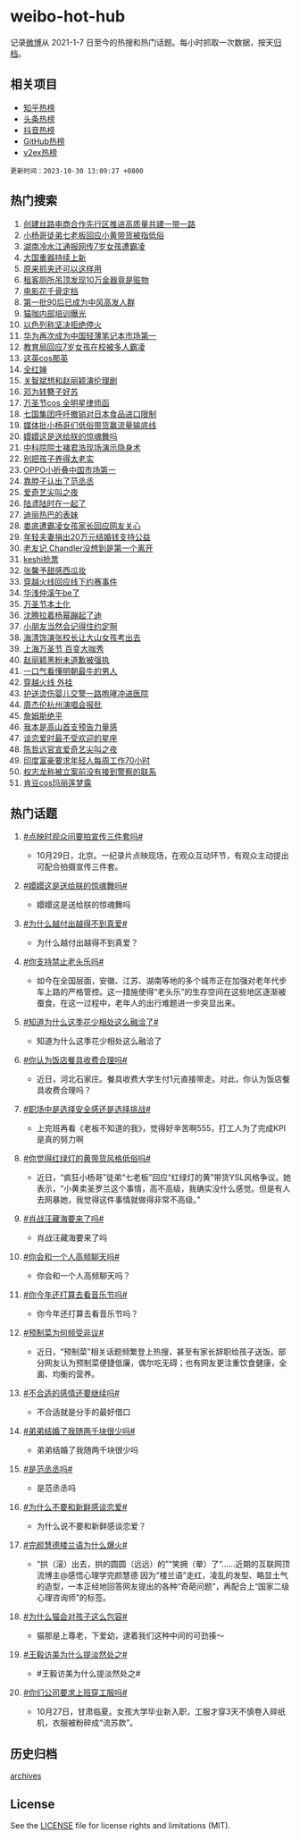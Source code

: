 # weibo-hot-hub

记录[微博](https://www.weibo.com)从 2021-1-7 日至今的热搜和热门话题。每小时抓取一次数据，按天[归档](archives)。

## 相关项目

- [知乎热榜](https://github.com/lonnyzhang423/zhihu-hot-hub)
- [头条热榜](https://github.com/lonnyzhang423/toutiao-hot-hub)
- [抖音热榜](https://github.com/lonnyzhang423/douyin-hot-hub)
- [GitHub热榜](https://github.com/lonnyzhang423/github-hot-hub)
- [v2ex热榜](https://github.com/lonnyzhang423/v2ex-hot-hub)


`更新时间：2023-10-30 13:09:27 +0800`

## 热门搜索

1. [创建丝路电商合作先行区推进高质量共建一带一路](https://m.weibo.cn/search?containerid=100103type%3D1%26t%3D10%26q%3D%23%E5%88%9B%E5%BB%BA%E4%B8%9D%E8%B7%AF%E7%94%B5%E5%95%86%E5%90%88%E4%BD%9C%E5%85%88%E8%A1%8C%E5%8C%BA%E6%8E%A8%E8%BF%9B%E9%AB%98%E8%B4%A8%E9%87%8F%E5%85%B1%E5%BB%BA%E4%B8%80%E5%B8%A6%E4%B8%80%E8%B7%AF%23&stream_entry_id=51&isnewpage=1&extparam=seat%3D1%26q%3D%2523%25E5%2588%259B%25E5%25BB%25BA%25E4%25B8%259D%25E8%25B7%25AF%25E7%2594%25B5%25E5%2595%2586%25E5%2590%2588%25E4%25BD%259C%25E5%2585%2588%25E8%25A1%258C%25E5%258C%25BA%25E6%258E%25A8%25E8%25BF%259B%25E9%25AB%2598%25E8%25B4%25A8%25E9%2587%258F%25E5%2585%25B1%25E5%25BB%25BA%25E4%25B8%2580%25E5%25B8%25A6%25E4%25B8%2580%25E8%25B7%25AF%2523%26filter_type%3Drealtimehot%26dgr%3D0%26stream_entry_id%3D51%26pos%3D0%26c_type%3D51%26cate%3D10103%26display_time%3D1698642566%26pre_seqid%3D1698642566033016256114)
1. [小杨哥徒弟七老板回应小黄带货被指低俗](https://m.weibo.cn/search?containerid=100103type%3D1%26t%3D10%26q%3D%23%E5%B0%8F%E6%9D%A8%E5%93%A5%E5%BE%92%E5%BC%9F%E4%B8%83%E8%80%81%E6%9D%BF%E5%9B%9E%E5%BA%94%E5%B0%8F%E9%BB%84%E5%B8%A6%E8%B4%A7%E8%A2%AB%E6%8C%87%E4%BD%8E%E4%BF%97%23&stream_entry_id=31&isnewpage=1&extparam=seat%3D1%26cate%3D5001%26lcate%3D5001%26stream_entry_id%3D31%26realpos%3D1%26flag%3D1%26dgr%3D0%26q%3D%2523%25E5%25B0%258F%25E6%259D%25A8%25E5%2593%25A5%25E5%25BE%2592%25E5%25BC%259F%25E4%25B8%2583%25E8%2580%2581%25E6%259D%25BF%25E5%259B%259E%25E5%25BA%2594%25E5%25B0%258F%25E9%25BB%2584%25E5%25B8%25A6%25E8%25B4%25A7%25E8%25A2%25AB%25E6%258C%2587%25E4%25BD%258E%25E4%25BF%2597%2523%26pos%3D0%26band_rank%3D1%26c_type%3D31%26filter_type%3Drealtimehot%26display_time%3D1698642566%26pre_seqid%3D1698642566033016256114)
1. [湖南冷水江通报网传7岁女孩遭霸凌](https://m.weibo.cn/search?containerid=100103type%3D1%26t%3D10%26q%3D%23%E6%B9%96%E5%8D%97%E5%86%B7%E6%B0%B4%E6%B1%9F%E9%80%9A%E6%8A%A5%E7%BD%91%E4%BC%A07%E5%B2%81%E5%A5%B3%E5%AD%A9%E9%81%AD%E9%9C%B8%E5%87%8C%23&stream_entry_id=31&isnewpage=1&extparam=seat%3D1%26cate%3D5001%26lcate%3D5001%26stream_entry_id%3D31%26realpos%3D2%26flag%3D1%26dgr%3D0%26q%3D%2523%25E6%25B9%2596%25E5%258D%2597%25E5%2586%25B7%25E6%25B0%25B4%25E6%25B1%259F%25E9%2580%259A%25E6%258A%25A5%25E7%25BD%2591%25E4%25BC%25A07%25E5%25B2%2581%25E5%25A5%25B3%25E5%25AD%25A9%25E9%2581%25AD%25E9%259C%25B8%25E5%2587%258C%2523%26pos%3D1%26band_rank%3D2%26c_type%3D31%26filter_type%3Drealtimehot%26display_time%3D1698642566%26pre_seqid%3D1698642566033016256114)
1. [大国重器持续上新](https://m.weibo.cn/search?containerid=100103type%3D1%26t%3D10%26q%3D%23%E5%A4%A7%E5%9B%BD%E9%87%8D%E5%99%A8%E6%8C%81%E7%BB%AD%E4%B8%8A%E6%96%B0%23&stream_entry_id=31&isnewpage=1&extparam=seat%3D1%26cate%3D5001%26lcate%3D5001%26stream_entry_id%3D31%26realpos%3D3%26flag%3D1%26dgr%3D0%26q%3D%2523%25E5%25A4%25A7%25E5%259B%25BD%25E9%2587%258D%25E5%2599%25A8%25E6%258C%2581%25E7%25BB%25AD%25E4%25B8%258A%25E6%2596%25B0%2523%26pos%3D2%26band_rank%3D3%26c_type%3D31%26filter_type%3Drealtimehot%26display_time%3D1698642566%26pre_seqid%3D1698642566033016256114)
1. [原来抓夹还可以这样用](https://m.weibo.cn/search?containerid=100103type%3D1%26t%3D10%26q%3D%E5%8E%9F%E6%9D%A5%E6%8A%93%E5%A4%B9%E8%BF%98%E5%8F%AF%E4%BB%A5%E8%BF%99%E6%A0%B7%E7%94%A8&stream_entry_id=31&isnewpage=1&extparam=seat%3D1%26cate%3D5001%26lcate%3D5001%26stream_entry_id%3D31%26realpos%3D4%26flag%3D1%26dgr%3D0%26q%3D%25E5%258E%259F%25E6%259D%25A5%25E6%258A%2593%25E5%25A4%25B9%25E8%25BF%2598%25E5%258F%25AF%25E4%25BB%25A5%25E8%25BF%2599%25E6%25A0%25B7%25E7%2594%25A8%26pos%3D3%26band_rank%3D4%26c_type%3D31%26filter_type%3Drealtimehot%26display_time%3D1698642566%26pre_seqid%3D1698642566033016256114)
1. [租客厕所吊顶发现10万金器竟是赃物](https://m.weibo.cn/search?containerid=100103type%3D1%26t%3D10%26q%3D%23%E7%A7%9F%E5%AE%A2%E5%8E%95%E6%89%80%E5%90%8A%E9%A1%B6%E5%8F%91%E7%8E%B010%E4%B8%87%E9%87%91%E5%99%A8%E7%AB%9F%E6%98%AF%E8%B5%83%E7%89%A9%23&stream_entry_id=31&isnewpage=1&extparam=seat%3D1%26cate%3D5001%26lcate%3D5001%26stream_entry_id%3D31%26realpos%3D5%26flag%3D1%26dgr%3D0%26q%3D%2523%25E7%25A7%259F%25E5%25AE%25A2%25E5%258E%2595%25E6%2589%2580%25E5%2590%258A%25E9%25A1%25B6%25E5%258F%2591%25E7%258E%25B010%25E4%25B8%2587%25E9%2587%2591%25E5%2599%25A8%25E7%25AB%259F%25E6%2598%25AF%25E8%25B5%2583%25E7%2589%25A9%2523%26pos%3D4%26band_rank%3D5%26c_type%3D31%26filter_type%3Drealtimehot%26display_time%3D1698642566%26pre_seqid%3D1698642566033016256114)
1. [电影花千骨定档](https://m.weibo.cn/search?containerid=100103type%3D1%26t%3D10%26q%3D%23%E7%94%B5%E5%BD%B1%E8%8A%B1%E5%8D%83%E9%AA%A8%E5%AE%9A%E6%A1%A3%23&stream_entry_id=31&isnewpage=1&extparam=seat%3D1%26cate%3D5001%26lcate%3D5001%26stream_entry_id%3D31%26realpos%3D6%26flag%3D2%26dgr%3D0%26q%3D%2523%25E7%2594%25B5%25E5%25BD%25B1%25E8%258A%25B1%25E5%258D%2583%25E9%25AA%25A8%25E5%25AE%259A%25E6%25A1%25A3%2523%26pos%3D5%26band_rank%3D6%26c_type%3D31%26filter_type%3Drealtimehot%26display_time%3D1698642566%26pre_seqid%3D1698642566033016256114)
1. [第一批90后已成为中风高发人群](https://m.weibo.cn/search?containerid=100103type%3D1%26t%3D10%26q%3D%23%E7%AC%AC%E4%B8%80%E6%89%B990%E5%90%8E%E5%B7%B2%E6%88%90%E4%B8%BA%E4%B8%AD%E9%A3%8E%E9%AB%98%E5%8F%91%E4%BA%BA%E7%BE%A4%23&stream_entry_id=31&isnewpage=1&extparam=seat%3D1%26cate%3D5001%26lcate%3D5001%26stream_entry_id%3D31%26realpos%3D7%26flag%3D0%26dgr%3D0%26q%3D%2523%25E7%25AC%25AC%25E4%25B8%2580%25E6%2589%25B990%25E5%2590%258E%25E5%25B7%25B2%25E6%2588%2590%25E4%25B8%25BA%25E4%25B8%25AD%25E9%25A3%258E%25E9%25AB%2598%25E5%258F%2591%25E4%25BA%25BA%25E7%25BE%25A4%2523%26pos%3D6%26band_rank%3D7%26c_type%3D31%26filter_type%3Drealtimehot%26display_time%3D1698642566%26pre_seqid%3D1698642566033016256114)
1. [猫咖内部培训曝光](https://m.weibo.cn/search?containerid=100103type%3D1%26t%3D10%26q%3D%E7%8C%AB%E5%92%96%E5%86%85%E9%83%A8%E5%9F%B9%E8%AE%AD%E6%9B%9D%E5%85%89&stream_entry_id=31&isnewpage=1&extparam=seat%3D1%26cate%3D5001%26lcate%3D5001%26stream_entry_id%3D31%26realpos%3D8%26flag%3D0%26dgr%3D0%26q%3D%25E7%258C%25AB%25E5%2592%2596%25E5%2586%2585%25E9%2583%25A8%25E5%259F%25B9%25E8%25AE%25AD%25E6%259B%259D%25E5%2585%2589%26pos%3D7%26band_rank%3D8%26c_type%3D31%26filter_type%3Drealtimehot%26display_time%3D1698642566%26pre_seqid%3D1698642566033016256114)
1. [以色列称坚决拒绝停火](https://m.weibo.cn/search?containerid=100103type%3D1%26t%3D10%26q%3D%23%E4%BB%A5%E8%89%B2%E5%88%97%E7%A7%B0%E5%9D%9A%E5%86%B3%E6%8B%92%E7%BB%9D%E5%81%9C%E7%81%AB%23&stream_entry_id=31&isnewpage=1&extparam=seat%3D1%26cate%3D5001%26lcate%3D5001%26stream_entry_id%3D31%26realpos%3D9%26flag%3D0%26dgr%3D0%26q%3D%2523%25E4%25BB%25A5%25E8%2589%25B2%25E5%2588%2597%25E7%25A7%25B0%25E5%259D%259A%25E5%2586%25B3%25E6%258B%2592%25E7%25BB%259D%25E5%2581%259C%25E7%2581%25AB%2523%26pos%3D8%26band_rank%3D9%26c_type%3D31%26filter_type%3Drealtimehot%26display_time%3D1698642566%26pre_seqid%3D1698642566033016256114)
1. [华为再次成为中国轻薄笔记本市场第一](https://m.weibo.cn/search?containerid=100103type%3D1%26t%3D10%26q%3D%23%E5%8D%8E%E4%B8%BA%E5%86%8D%E6%AC%A1%E6%88%90%E4%B8%BA%E4%B8%AD%E5%9B%BD%E8%BD%BB%E8%96%84%E7%AC%94%E8%AE%B0%E6%9C%AC%E5%B8%82%E5%9C%BA%E7%AC%AC%E4%B8%80%23&stream_entry_id=31&isnewpage=1&extparam=seat%3D1%26cate%3D5001%26lcate%3D5001%26stream_entry_id%3D31%26realpos%3D10%26flag%3D0%26dgr%3D0%26q%3D%2523%25E5%258D%258E%25E4%25B8%25BA%25E5%2586%258D%25E6%25AC%25A1%25E6%2588%2590%25E4%25B8%25BA%25E4%25B8%25AD%25E5%259B%25BD%25E8%25BD%25BB%25E8%2596%2584%25E7%25AC%2594%25E8%25AE%25B0%25E6%259C%25AC%25E5%25B8%2582%25E5%259C%25BA%25E7%25AC%25AC%25E4%25B8%2580%2523%26pos%3D9%26band_rank%3D10%26c_type%3D31%26filter_type%3Drealtimehot%26display_time%3D1698642566%26pre_seqid%3D1698642566033016256114)
1. [教育局回应7岁女孩在校被多人霸凌](https://m.weibo.cn/search?containerid=100103type%3D1%26t%3D10%26q%3D%23%E6%95%99%E8%82%B2%E5%B1%80%E5%9B%9E%E5%BA%947%E5%B2%81%E5%A5%B3%E5%AD%A9%E5%9C%A8%E6%A0%A1%E8%A2%AB%E5%A4%9A%E4%BA%BA%E9%9C%B8%E5%87%8C%23&stream_entry_id=31&isnewpage=1&extparam=seat%3D1%26cate%3D5001%26lcate%3D5001%26stream_entry_id%3D31%26realpos%3D11%26flag%3D2%26dgr%3D0%26q%3D%2523%25E6%2595%2599%25E8%2582%25B2%25E5%25B1%2580%25E5%259B%259E%25E5%25BA%25947%25E5%25B2%2581%25E5%25A5%25B3%25E5%25AD%25A9%25E5%259C%25A8%25E6%25A0%25A1%25E8%25A2%25AB%25E5%25A4%259A%25E4%25BA%25BA%25E9%259C%25B8%25E5%2587%258C%2523%26pos%3D10%26band_rank%3D11%26c_type%3D31%26filter_type%3Drealtimehot%26display_time%3D1698642566%26pre_seqid%3D1698642566033016256114)
1. [这英cos那英](https://m.weibo.cn/search?containerid=100103type%3D1%26t%3D10%26q%3D%23%E8%BF%99%E8%8B%B1cos%E9%82%A3%E8%8B%B1%23&stream_entry_id=31&isnewpage=1&extparam=seat%3D1%26cate%3D5001%26lcate%3D5001%26stream_entry_id%3D31%26realpos%3D12%26flag%3D2%26dgr%3D0%26q%3D%2523%25E8%25BF%2599%25E8%258B%25B1cos%25E9%2582%25A3%25E8%258B%25B1%2523%26pos%3D11%26band_rank%3D12%26c_type%3D31%26filter_type%3Drealtimehot%26display_time%3D1698642566%26pre_seqid%3D1698642566033016256114)
1. [全红婵](https://m.weibo.cn/search?containerid=100103type%3D1%26t%3D10%26q%3D%E5%85%A8%E7%BA%A2%E5%A9%B5&stream_entry_id=31&isnewpage=1&extparam=seat%3D1%26cate%3D5001%26lcate%3D5001%26stream_entry_id%3D31%26realpos%3D13%26flag%3D1%26dgr%3D0%26q%3D%25E5%2585%25A8%25E7%25BA%25A2%25E5%25A9%25B5%26pos%3D12%26band_rank%3D13%26c_type%3D31%26filter_type%3Drealtimehot%26display_time%3D1698642566%26pre_seqid%3D1698642566033016256114)
1. [关智斌想和赵丽颖演伦理剧](https://m.weibo.cn/search?containerid=100103type%3D1%26t%3D10%26q%3D%23%E5%85%B3%E6%99%BA%E6%96%8C%E6%83%B3%E5%92%8C%E8%B5%B5%E4%B8%BD%E9%A2%96%E6%BC%94%E4%BC%A6%E7%90%86%E5%89%A7%23&stream_entry_id=31&isnewpage=1&extparam=seat%3D1%26cate%3D5001%26lcate%3D5001%26stream_entry_id%3D31%26realpos%3D14%26flag%3D1%26dgr%3D0%26q%3D%2523%25E5%2585%25B3%25E6%2599%25BA%25E6%2596%258C%25E6%2583%25B3%25E5%2592%258C%25E8%25B5%25B5%25E4%25B8%25BD%25E9%25A2%2596%25E6%25BC%2594%25E4%25BC%25A6%25E7%2590%2586%25E5%2589%25A7%2523%26pos%3D13%26band_rank%3D14%26c_type%3D31%26filter_type%3Drealtimehot%26display_time%3D1698642566%26pre_seqid%3D1698642566033016256114)
1. [邓为转簪子好苏](https://m.weibo.cn/search?containerid=100103type%3D1%26t%3D10%26q%3D%23%E9%82%93%E4%B8%BA%E8%BD%AC%E7%B0%AA%E5%AD%90%E5%A5%BD%E8%8B%8F%23&stream_entry_id=31&isnewpage=1&extparam=seat%3D1%26cate%3D5001%26lcate%3D5001%26stream_entry_id%3D31%26realpos%3D15%26flag%3D1%26dgr%3D0%26q%3D%2523%25E9%2582%2593%25E4%25B8%25BA%25E8%25BD%25AC%25E7%25B0%25AA%25E5%25AD%2590%25E5%25A5%25BD%25E8%258B%258F%2523%26pos%3D14%26band_rank%3D15%26c_type%3D31%26filter_type%3Drealtimehot%26display_time%3D1698642566%26pre_seqid%3D1698642566033016256114)
1. [万圣节cos 全明星律师函](https://m.weibo.cn/search?containerid=100103type%3D1%26t%3D10%26q%3D%E4%B8%87%E5%9C%A3%E8%8A%82cos+%E5%85%A8%E6%98%8E%E6%98%9F%E5%BE%8B%E5%B8%88%E5%87%BD&stream_entry_id=31&isnewpage=1&extparam=seat%3D1%26cate%3D5001%26lcate%3D5001%26stream_entry_id%3D31%26realpos%3D16%26flag%3D0%26dgr%3D0%26q%3D%25E4%25B8%2587%25E5%259C%25A3%25E8%258A%2582cos%2520%25E5%2585%25A8%25E6%2598%258E%25E6%2598%259F%25E5%25BE%258B%25E5%25B8%2588%25E5%2587%25BD%26pos%3D15%26band_rank%3D16%26c_type%3D31%26filter_type%3Drealtimehot%26display_time%3D1698642566%26pre_seqid%3D1698642566033016256114)
1. [七国集团呼吁撤销对日本食品进口限制](https://m.weibo.cn/search?containerid=100103type%3D1%26t%3D10%26q%3D%23%E4%B8%83%E5%9B%BD%E9%9B%86%E5%9B%A2%E5%91%BC%E5%90%81%E6%92%A4%E9%94%80%E5%AF%B9%E6%97%A5%E6%9C%AC%E9%A3%9F%E5%93%81%E8%BF%9B%E5%8F%A3%E9%99%90%E5%88%B6%23&stream_entry_id=31&isnewpage=1&extparam=seat%3D1%26cate%3D5001%26lcate%3D5001%26stream_entry_id%3D31%26realpos%3D17%26flag%3D0%26dgr%3D0%26q%3D%2523%25E4%25B8%2583%25E5%259B%25BD%25E9%259B%2586%25E5%259B%25A2%25E5%2591%25BC%25E5%2590%2581%25E6%2592%25A4%25E9%2594%2580%25E5%25AF%25B9%25E6%2597%25A5%25E6%259C%25AC%25E9%25A3%259F%25E5%2593%2581%25E8%25BF%259B%25E5%258F%25A3%25E9%2599%2590%25E5%2588%25B6%2523%26pos%3D16%26band_rank%3D17%26c_type%3D31%26filter_type%3Drealtimehot%26display_time%3D1698642566%26pre_seqid%3D1698642566033016256114)
1. [媒体批小杨哥们低俗带货赢流量输底线](https://m.weibo.cn/search?containerid=100103type%3D1%26t%3D10%26q%3D%23%E5%AA%92%E4%BD%93%E6%89%B9%E5%B0%8F%E6%9D%A8%E5%93%A5%E4%BB%AC%E4%BD%8E%E4%BF%97%E5%B8%A6%E8%B4%A7%E8%B5%A2%E6%B5%81%E9%87%8F%E8%BE%93%E5%BA%95%E7%BA%BF%23&stream_entry_id=31&isnewpage=1&extparam=seat%3D1%26cate%3D5001%26lcate%3D5001%26stream_entry_id%3D31%26realpos%3D18%26flag%3D1%26dgr%3D0%26q%3D%2523%25E5%25AA%2592%25E4%25BD%2593%25E6%2589%25B9%25E5%25B0%258F%25E6%259D%25A8%25E5%2593%25A5%25E4%25BB%25AC%25E4%25BD%258E%25E4%25BF%2597%25E5%25B8%25A6%25E8%25B4%25A7%25E8%25B5%25A2%25E6%25B5%2581%25E9%2587%258F%25E8%25BE%2593%25E5%25BA%2595%25E7%25BA%25BF%2523%26pos%3D17%26band_rank%3D18%26c_type%3D31%26filter_type%3Drealtimehot%26display_time%3D1698642566%26pre_seqid%3D1698642566033016256114)
1. [嬛嬛这是送给朕的惊魂舞吗](https://m.weibo.cn/search?containerid=100103type%3D1%26t%3D10%26q%3D%23%E5%AC%9B%E5%AC%9B%E8%BF%99%E6%98%AF%E9%80%81%E7%BB%99%E6%9C%95%E7%9A%84%E6%83%8A%E9%AD%82%E8%88%9E%E5%90%97%23&stream_entry_id=31&isnewpage=1&extparam=seat%3D1%26cate%3D5001%26lcate%3D5001%26stream_entry_id%3D31%26realpos%3D19%26flag%3D0%26dgr%3D0%26q%3D%2523%25E5%25AC%259B%25E5%25AC%259B%25E8%25BF%2599%25E6%2598%25AF%25E9%2580%2581%25E7%25BB%2599%25E6%259C%2595%25E7%259A%2584%25E6%2583%258A%25E9%25AD%2582%25E8%2588%259E%25E5%2590%2597%2523%26pos%3D18%26band_rank%3D19%26c_type%3D31%26filter_type%3Drealtimehot%26display_time%3D1698642566%26pre_seqid%3D1698642566033016256114)
1. [中科院院士褚君浩现场演示隐身术](https://m.weibo.cn/search?containerid=100103type%3D1%26t%3D10%26q%3D%23%E4%B8%AD%E7%A7%91%E9%99%A2%E9%99%A2%E5%A3%AB%E8%A4%9A%E5%90%9B%E6%B5%A9%E7%8E%B0%E5%9C%BA%E6%BC%94%E7%A4%BA%E9%9A%90%E8%BA%AB%E6%9C%AF%23&stream_entry_id=31&isnewpage=1&extparam=seat%3D1%26cate%3D5001%26lcate%3D5001%26stream_entry_id%3D31%26realpos%3D20%26flag%3D32768%26dgr%3D0%26q%3D%2523%25E4%25B8%25AD%25E7%25A7%2591%25E9%2599%25A2%25E9%2599%25A2%25E5%25A3%25AB%25E8%25A4%259A%25E5%2590%259B%25E6%25B5%25A9%25E7%258E%25B0%25E5%259C%25BA%25E6%25BC%2594%25E7%25A4%25BA%25E9%259A%2590%25E8%25BA%25AB%25E6%259C%25AF%2523%26pos%3D19%26band_rank%3D20%26c_type%3D31%26filter_type%3Drealtimehot%26display_time%3D1698642566%26pre_seqid%3D1698642566033016256114)
1. [别把孩子养得太老实](https://m.weibo.cn/search?containerid=100103type%3D1%26t%3D10%26q%3D%E5%88%AB%E6%8A%8A%E5%AD%A9%E5%AD%90%E5%85%BB%E5%BE%97%E5%A4%AA%E8%80%81%E5%AE%9E&stream_entry_id=31&isnewpage=1&extparam=seat%3D1%26cate%3D5001%26lcate%3D5001%26stream_entry_id%3D31%26realpos%3D21%26flag%3D1%26dgr%3D0%26q%3D%25E5%2588%25AB%25E6%258A%258A%25E5%25AD%25A9%25E5%25AD%2590%25E5%2585%25BB%25E5%25BE%2597%25E5%25A4%25AA%25E8%2580%2581%25E5%25AE%259E%26pos%3D20%26band_rank%3D21%26c_type%3D31%26filter_type%3Drealtimehot%26display_time%3D1698642566%26pre_seqid%3D1698642566033016256114)
1. [OPPO小折叠中国市场第一](https://m.weibo.cn/search?containerid=100103type%3D1%26t%3D10%26q%3D%23OPPO%E5%B0%8F%E6%8A%98%E5%8F%A0%E4%B8%AD%E5%9B%BD%E5%B8%82%E5%9C%BA%E7%AC%AC%E4%B8%80%23&stream_entry_id=31&isnewpage=1&extparam=seat%3D1%26cate%3D5001%26lcate%3D5001%26stream_entry_id%3D31%26realpos%3D22%26flag%3D0%26dgr%3D0%26q%3D%2523OPPO%25E5%25B0%258F%25E6%258A%2598%25E5%258F%25A0%25E4%25B8%25AD%25E5%259B%25BD%25E5%25B8%2582%25E5%259C%25BA%25E7%25AC%25AC%25E4%25B8%2580%2523%26adid%3D209744%26pos%3D21%26band_rank%3D22%26c_type%3D31%26filter_type%3Drealtimehot%26display_time%3D1698642566%26pre_seqid%3D1698642566033016256114)
1. [靠脖子认出了范丞丞](https://m.weibo.cn/search?containerid=100103type%3D1%26t%3D10%26q%3D%23%E9%9D%A0%E8%84%96%E5%AD%90%E8%AE%A4%E5%87%BA%E4%BA%86%E8%8C%83%E4%B8%9E%E4%B8%9E%23&stream_entry_id=31&isnewpage=1&extparam=seat%3D1%26cate%3D5001%26lcate%3D5001%26stream_entry_id%3D31%26realpos%3D23%26flag%3D0%26dgr%3D0%26q%3D%2523%25E9%259D%25A0%25E8%2584%2596%25E5%25AD%2590%25E8%25AE%25A4%25E5%2587%25BA%25E4%25BA%2586%25E8%258C%2583%25E4%25B8%259E%25E4%25B8%259E%2523%26pos%3D22%26band_rank%3D23%26c_type%3D31%26filter_type%3Drealtimehot%26display_time%3D1698642566%26pre_seqid%3D1698642566033016256114)
1. [爱奇艺尖叫之夜](https://m.weibo.cn/search?containerid=100103type%3D1%26t%3D10%26q%3D%E7%88%B1%E5%A5%87%E8%89%BA%E5%B0%96%E5%8F%AB%E4%B9%8B%E5%A4%9C&stream_entry_id=31&isnewpage=1&extparam=seat%3D1%26cate%3D5001%26lcate%3D5001%26stream_entry_id%3D31%26realpos%3D24%26flag%3D1%26dgr%3D0%26q%3D%25E7%2588%25B1%25E5%25A5%2587%25E8%2589%25BA%25E5%25B0%2596%25E5%258F%25AB%25E4%25B9%258B%25E5%25A4%259C%26pos%3D23%26band_rank%3D24%26c_type%3D31%26filter_type%3Drealtimehot%26display_time%3D1698642566%26pre_seqid%3D1698642566033016256114)
1. [陆鸢陆时在一起了](https://m.weibo.cn/search?containerid=100103type%3D1%26t%3D10%26q%3D%23%E9%99%86%E9%B8%A2%E9%99%86%E6%97%B6%E5%9C%A8%E4%B8%80%E8%B5%B7%E4%BA%86%23&stream_entry_id=31&isnewpage=1&extparam=seat%3D1%26cate%3D5001%26lcate%3D5001%26stream_entry_id%3D31%26realpos%3D25%26flag%3D0%26dgr%3D0%26q%3D%2523%25E9%2599%2586%25E9%25B8%25A2%25E9%2599%2586%25E6%2597%25B6%25E5%259C%25A8%25E4%25B8%2580%25E8%25B5%25B7%25E4%25BA%2586%2523%26pos%3D24%26band_rank%3D25%26c_type%3D31%26filter_type%3Drealtimehot%26display_time%3D1698642566%26pre_seqid%3D1698642566033016256114)
1. [迪丽热巴的表妹](https://m.weibo.cn/search?containerid=100103type%3D1%26t%3D10%26q%3D%23%E8%BF%AA%E4%B8%BD%E7%83%AD%E5%B7%B4%E7%9A%84%E8%A1%A8%E5%A6%B9%23&stream_entry_id=31&isnewpage=1&extparam=seat%3D1%26cate%3D5001%26lcate%3D5001%26stream_entry_id%3D31%26realpos%3D26%26flag%3D0%26dgr%3D0%26q%3D%2523%25E8%25BF%25AA%25E4%25B8%25BD%25E7%2583%25AD%25E5%25B7%25B4%25E7%259A%2584%25E8%25A1%25A8%25E5%25A6%25B9%2523%26pos%3D25%26band_rank%3D26%26c_type%3D31%26filter_type%3Drealtimehot%26display_time%3D1698642566%26pre_seqid%3D1698642566033016256114)
1. [娄底遭霸凌女孩家长回应网友关心](https://m.weibo.cn/search?containerid=100103type%3D1%26t%3D10%26q%3D%23%E5%A8%84%E5%BA%95%E9%81%AD%E9%9C%B8%E5%87%8C%E5%A5%B3%E5%AD%A9%E5%AE%B6%E9%95%BF%E5%9B%9E%E5%BA%94%E7%BD%91%E5%8F%8B%E5%85%B3%E5%BF%83%23&stream_entry_id=31&isnewpage=1&extparam=seat%3D1%26cate%3D5001%26lcate%3D5001%26stream_entry_id%3D31%26realpos%3D27%26flag%3D1%26dgr%3D0%26q%3D%2523%25E5%25A8%2584%25E5%25BA%2595%25E9%2581%25AD%25E9%259C%25B8%25E5%2587%258C%25E5%25A5%25B3%25E5%25AD%25A9%25E5%25AE%25B6%25E9%2595%25BF%25E5%259B%259E%25E5%25BA%2594%25E7%25BD%2591%25E5%258F%258B%25E5%2585%25B3%25E5%25BF%2583%2523%26pos%3D26%26band_rank%3D27%26c_type%3D31%26filter_type%3Drealtimehot%26display_time%3D1698642566%26pre_seqid%3D1698642566033016256114)
1. [年轻夫妻捐出20万元结婚钱支持公益](https://m.weibo.cn/search?containerid=100103type%3D1%26t%3D10%26q%3D%23%E5%B9%B4%E8%BD%BB%E5%A4%AB%E5%A6%BB%E6%8D%90%E5%87%BA20%E4%B8%87%E5%85%83%E7%BB%93%E5%A9%9A%E9%92%B1%E6%94%AF%E6%8C%81%E5%85%AC%E7%9B%8A%23&stream_entry_id=31&isnewpage=1&extparam=seat%3D1%26cate%3D5001%26lcate%3D5001%26stream_entry_id%3D31%26realpos%3D28%26flag%3D32768%26dgr%3D0%26q%3D%2523%25E5%25B9%25B4%25E8%25BD%25BB%25E5%25A4%25AB%25E5%25A6%25BB%25E6%258D%2590%25E5%2587%25BA20%25E4%25B8%2587%25E5%2585%2583%25E7%25BB%2593%25E5%25A9%259A%25E9%2592%25B1%25E6%2594%25AF%25E6%258C%2581%25E5%2585%25AC%25E7%259B%258A%2523%26pos%3D27%26band_rank%3D28%26c_type%3D31%26filter_type%3Drealtimehot%26display_time%3D1698642566%26pre_seqid%3D1698642566033016256114)
1. [老友记 Chandler没想到是第一个离开](https://m.weibo.cn/search?containerid=100103type%3D1%26t%3D10%26q%3D%E8%80%81%E5%8F%8B%E8%AE%B0+Chandler%E6%B2%A1%E6%83%B3%E5%88%B0%E6%98%AF%E7%AC%AC%E4%B8%80%E4%B8%AA%E7%A6%BB%E5%BC%80&stream_entry_id=31&isnewpage=1&extparam=seat%3D1%26cate%3D5001%26lcate%3D5001%26stream_entry_id%3D31%26realpos%3D29%26flag%3D1%26dgr%3D0%26q%3D%25E8%2580%2581%25E5%258F%258B%25E8%25AE%25B0%2520Chandler%25E6%25B2%25A1%25E6%2583%25B3%25E5%2588%25B0%25E6%2598%25AF%25E7%25AC%25AC%25E4%25B8%2580%25E4%25B8%25AA%25E7%25A6%25BB%25E5%25BC%2580%26pos%3D28%26band_rank%3D29%26c_type%3D31%26filter_type%3Drealtimehot%26display_time%3D1698642566%26pre_seqid%3D1698642566033016256114)
1. [keshi抢票](https://m.weibo.cn/search?containerid=100103type%3D1%26t%3D10%26q%3Dkeshi%E6%8A%A2%E7%A5%A8&stream_entry_id=31&isnewpage=1&extparam=seat%3D1%26cate%3D5001%26lcate%3D5001%26stream_entry_id%3D31%26realpos%3D30%26flag%3D1%26dgr%3D0%26q%3Dkeshi%25E6%258A%25A2%25E7%25A5%25A8%26pos%3D29%26band_rank%3D30%26c_type%3D31%26filter_type%3Drealtimehot%26display_time%3D1698642566%26pre_seqid%3D1698642566033016256114)
1. [张馨予甜感西瓜妆](https://m.weibo.cn/search?containerid=100103type%3D1%26t%3D10%26q%3D%23%E5%BC%A0%E9%A6%A8%E4%BA%88%E7%94%9C%E6%84%9F%E8%A5%BF%E7%93%9C%E5%A6%86%23&stream_entry_id=31&isnewpage=1&extparam=seat%3D1%26cate%3D5001%26lcate%3D5001%26stream_entry_id%3D31%26realpos%3D31%26flag%3D1%26dgr%3D0%26q%3D%2523%25E5%25BC%25A0%25E9%25A6%25A8%25E4%25BA%2588%25E7%2594%259C%25E6%2584%259F%25E8%25A5%25BF%25E7%2593%259C%25E5%25A6%2586%2523%26pos%3D30%26band_rank%3D31%26c_type%3D31%26filter_type%3Drealtimehot%26display_time%3D1698642566%26pre_seqid%3D1698642566033016256114)
1. [穿越火线回应线下约赛事件](https://m.weibo.cn/search?containerid=100103type%3D1%26t%3D10%26q%3D%23%E7%A9%BF%E8%B6%8A%E7%81%AB%E7%BA%BF%E5%9B%9E%E5%BA%94%E7%BA%BF%E4%B8%8B%E7%BA%A6%E8%B5%9B%E4%BA%8B%E4%BB%B6%23&stream_entry_id=31&isnewpage=1&extparam=seat%3D1%26cate%3D5001%26lcate%3D5001%26stream_entry_id%3D31%26realpos%3D32%26flag%3D1%26dgr%3D0%26q%3D%2523%25E7%25A9%25BF%25E8%25B6%258A%25E7%2581%25AB%25E7%25BA%25BF%25E5%259B%259E%25E5%25BA%2594%25E7%25BA%25BF%25E4%25B8%258B%25E7%25BA%25A6%25E8%25B5%259B%25E4%25BA%258B%25E4%25BB%25B6%2523%26pos%3D31%26band_rank%3D32%26c_type%3D31%26filter_type%3Drealtimehot%26display_time%3D1698642566%26pre_seqid%3D1698642566033016256114)
1. [华浅仲溪午be了](https://m.weibo.cn/search?containerid=100103type%3D1%26t%3D10%26q%3D%23%E5%8D%8E%E6%B5%85%E4%BB%B2%E6%BA%AA%E5%8D%88be%E4%BA%86%23&stream_entry_id=31&isnewpage=1&extparam=seat%3D1%26cate%3D5001%26lcate%3D5001%26stream_entry_id%3D31%26realpos%3D33%26flag%3D1%26dgr%3D0%26q%3D%2523%25E5%258D%258E%25E6%25B5%2585%25E4%25BB%25B2%25E6%25BA%25AA%25E5%258D%2588be%25E4%25BA%2586%2523%26pos%3D32%26band_rank%3D33%26c_type%3D31%26filter_type%3Drealtimehot%26display_time%3D1698642566%26pre_seqid%3D1698642566033016256114)
1. [万圣节本土化](https://m.weibo.cn/search?containerid=100103type%3D1%26t%3D10%26q%3D%E4%B8%87%E5%9C%A3%E8%8A%82%E6%9C%AC%E5%9C%9F%E5%8C%96&stream_entry_id=31&isnewpage=1&extparam=seat%3D1%26cate%3D5001%26lcate%3D5001%26stream_entry_id%3D31%26realpos%3D34%26flag%3D0%26dgr%3D0%26q%3D%25E4%25B8%2587%25E5%259C%25A3%25E8%258A%2582%25E6%259C%25AC%25E5%259C%259F%25E5%258C%2596%26pos%3D33%26band_rank%3D34%26c_type%3D31%26filter_type%3Drealtimehot%26display_time%3D1698642566%26pre_seqid%3D1698642566033016256114)
1. [沈腾拉着杨幂蹦起了迪](https://m.weibo.cn/search?containerid=100103type%3D1%26t%3D10%26q%3D%E6%B2%88%E8%85%BE%E6%8B%89%E7%9D%80%E6%9D%A8%E5%B9%82%E8%B9%A6%E8%B5%B7%E4%BA%86%E8%BF%AA&stream_entry_id=31&isnewpage=1&extparam=seat%3D1%26cate%3D5001%26lcate%3D5001%26stream_entry_id%3D31%26realpos%3D35%26flag%3D1%26dgr%3D0%26q%3D%25E6%25B2%2588%25E8%2585%25BE%25E6%258B%2589%25E7%259D%2580%25E6%259D%25A8%25E5%25B9%2582%25E8%25B9%25A6%25E8%25B5%25B7%25E4%25BA%2586%25E8%25BF%25AA%26pos%3D34%26band_rank%3D35%26c_type%3D31%26filter_type%3Drealtimehot%26display_time%3D1698642566%26pre_seqid%3D1698642566033016256114)
1. [小朋友当然会记得住约定啊](https://m.weibo.cn/search?containerid=100103type%3D1%26t%3D10%26q%3D%E5%B0%8F%E6%9C%8B%E5%8F%8B%E5%BD%93%E7%84%B6%E4%BC%9A%E8%AE%B0%E5%BE%97%E4%BD%8F%E7%BA%A6%E5%AE%9A%E5%95%8A&stream_entry_id=31&isnewpage=1&extparam=seat%3D1%26cate%3D5001%26lcate%3D5001%26stream_entry_id%3D31%26realpos%3D36%26flag%3D1%26dgr%3D0%26q%3D%25E5%25B0%258F%25E6%259C%258B%25E5%258F%258B%25E5%25BD%2593%25E7%2584%25B6%25E4%25BC%259A%25E8%25AE%25B0%25E5%25BE%2597%25E4%25BD%258F%25E7%25BA%25A6%25E5%25AE%259A%25E5%2595%258A%26pos%3D35%26band_rank%3D36%26c_type%3D31%26filter_type%3Drealtimehot%26display_time%3D1698642566%26pre_seqid%3D1698642566033016256114)
1. [海清饰演张校长让大山女孩考出去](https://m.weibo.cn/search?containerid=100103type%3D1%26t%3D10%26q%3D%23%E6%B5%B7%E6%B8%85%E9%A5%B0%E6%BC%94%E5%BC%A0%E6%A0%A1%E9%95%BF%E8%AE%A9%E5%A4%A7%E5%B1%B1%E5%A5%B3%E5%AD%A9%E8%80%83%E5%87%BA%E5%8E%BB%23&stream_entry_id=31&isnewpage=1&extparam=seat%3D1%26cate%3D5001%26lcate%3D5001%26stream_entry_id%3D31%26realpos%3D37%26flag%3D1%26dgr%3D0%26q%3D%2523%25E6%25B5%25B7%25E6%25B8%2585%25E9%25A5%25B0%25E6%25BC%2594%25E5%25BC%25A0%25E6%25A0%25A1%25E9%2595%25BF%25E8%25AE%25A9%25E5%25A4%25A7%25E5%25B1%25B1%25E5%25A5%25B3%25E5%25AD%25A9%25E8%2580%2583%25E5%2587%25BA%25E5%258E%25BB%2523%26pos%3D36%26band_rank%3D37%26c_type%3D31%26filter_type%3Drealtimehot%26display_time%3D1698642566%26pre_seqid%3D1698642566033016256114)
1. [上海万圣节 百变大咖秀](https://m.weibo.cn/search?containerid=100103type%3D1%26t%3D10%26q%3D%E4%B8%8A%E6%B5%B7%E4%B8%87%E5%9C%A3%E8%8A%82+%E7%99%BE%E5%8F%98%E5%A4%A7%E5%92%96%E7%A7%80&stream_entry_id=31&isnewpage=1&extparam=seat%3D1%26cate%3D5001%26lcate%3D5001%26stream_entry_id%3D31%26realpos%3D38%26flag%3D0%26dgr%3D0%26q%3D%25E4%25B8%258A%25E6%25B5%25B7%25E4%25B8%2587%25E5%259C%25A3%25E8%258A%2582%2520%25E7%2599%25BE%25E5%258F%2598%25E5%25A4%25A7%25E5%2592%2596%25E7%25A7%2580%26pos%3D37%26band_rank%3D38%26c_type%3D31%26filter_type%3Drealtimehot%26display_time%3D1698642566%26pre_seqid%3D1698642566033016256114)
1. [赵丽颖黑粉未道歉被强执](https://m.weibo.cn/search?containerid=100103type%3D1%26t%3D10%26q%3D%23%E8%B5%B5%E4%B8%BD%E9%A2%96%E9%BB%91%E7%B2%89%E6%9C%AA%E9%81%93%E6%AD%89%E8%A2%AB%E5%BC%BA%E6%89%A7%23&stream_entry_id=31&isnewpage=1&extparam=seat%3D1%26cate%3D5001%26lcate%3D5001%26stream_entry_id%3D31%26realpos%3D39%26flag%3D1%26dgr%3D0%26q%3D%2523%25E8%25B5%25B5%25E4%25B8%25BD%25E9%25A2%2596%25E9%25BB%2591%25E7%25B2%2589%25E6%259C%25AA%25E9%2581%2593%25E6%25AD%2589%25E8%25A2%25AB%25E5%25BC%25BA%25E6%2589%25A7%2523%26pos%3D38%26band_rank%3D39%26c_type%3D31%26filter_type%3Drealtimehot%26display_time%3D1698642566%26pre_seqid%3D1698642566033016256114)
1. [一口气看懂明朝最牛的男人](https://m.weibo.cn/search?containerid=100103type%3D1%26t%3D10%26q%3D%E4%B8%80%E5%8F%A3%E6%B0%94%E7%9C%8B%E6%87%82%E6%98%8E%E6%9C%9D%E6%9C%80%E7%89%9B%E7%9A%84%E7%94%B7%E4%BA%BA&stream_entry_id=31&isnewpage=1&extparam=seat%3D1%26cate%3D5001%26lcate%3D5001%26stream_entry_id%3D31%26realpos%3D40%26flag%3D1%26dgr%3D0%26q%3D%25E4%25B8%2580%25E5%258F%25A3%25E6%25B0%2594%25E7%259C%258B%25E6%2587%2582%25E6%2598%258E%25E6%259C%259D%25E6%259C%2580%25E7%2589%259B%25E7%259A%2584%25E7%2594%25B7%25E4%25BA%25BA%26pos%3D39%26band_rank%3D40%26c_type%3D31%26filter_type%3Drealtimehot%26display_time%3D1698642566%26pre_seqid%3D1698642566033016256114)
1. [穿越火线 外挂](https://m.weibo.cn/search?containerid=100103type%3D1%26t%3D10%26q%3D%E7%A9%BF%E8%B6%8A%E7%81%AB%E7%BA%BF+%E5%A4%96%E6%8C%82&stream_entry_id=31&isnewpage=1&extparam=seat%3D1%26cate%3D5001%26lcate%3D5001%26stream_entry_id%3D31%26realpos%3D41%26flag%3D0%26dgr%3D0%26q%3D%25E7%25A9%25BF%25E8%25B6%258A%25E7%2581%25AB%25E7%25BA%25BF%2520%25E5%25A4%2596%25E6%258C%2582%26pos%3D40%26band_rank%3D41%26c_type%3D31%26filter_type%3Drealtimehot%26display_time%3D1698642566%26pre_seqid%3D1698642566033016256114)
1. [护送烫伤婴儿交警一路咆哮冲进医院](https://m.weibo.cn/search?containerid=100103type%3D1%26t%3D10%26q%3D%23%E6%8A%A4%E9%80%81%E7%83%AB%E4%BC%A4%E5%A9%B4%E5%84%BF%E4%BA%A4%E8%AD%A6%E4%B8%80%E8%B7%AF%E5%92%86%E5%93%AE%E5%86%B2%E8%BF%9B%E5%8C%BB%E9%99%A2%23&stream_entry_id=31&isnewpage=1&extparam=seat%3D1%26cate%3D5001%26lcate%3D5001%26stream_entry_id%3D31%26realpos%3D42%26flag%3D32768%26dgr%3D0%26q%3D%2523%25E6%258A%25A4%25E9%2580%2581%25E7%2583%25AB%25E4%25BC%25A4%25E5%25A9%25B4%25E5%2584%25BF%25E4%25BA%25A4%25E8%25AD%25A6%25E4%25B8%2580%25E8%25B7%25AF%25E5%2592%2586%25E5%2593%25AE%25E5%2586%25B2%25E8%25BF%259B%25E5%258C%25BB%25E9%2599%25A2%2523%26pos%3D41%26band_rank%3D42%26c_type%3D31%26filter_type%3Drealtimehot%26display_time%3D1698642566%26pre_seqid%3D1698642566033016256114)
1. [周杰伦杭州演唱会报批](https://m.weibo.cn/search?containerid=100103type%3D1%26t%3D10%26q%3D%23%E5%91%A8%E6%9D%B0%E4%BC%A6%E6%9D%AD%E5%B7%9E%E6%BC%94%E5%94%B1%E4%BC%9A%E6%8A%A5%E6%89%B9%23&stream_entry_id=31&isnewpage=1&extparam=seat%3D1%26cate%3D5001%26lcate%3D5001%26stream_entry_id%3D31%26realpos%3D43%26flag%3D0%26dgr%3D0%26q%3D%2523%25E5%2591%25A8%25E6%259D%25B0%25E4%25BC%25A6%25E6%259D%25AD%25E5%25B7%259E%25E6%25BC%2594%25E5%2594%25B1%25E4%25BC%259A%25E6%258A%25A5%25E6%2589%25B9%2523%26pos%3D42%26band_rank%3D43%26c_type%3D31%26filter_type%3Drealtimehot%26display_time%3D1698642566%26pre_seqid%3D1698642566033016256114)
1. [詹姆斯绝平](https://m.weibo.cn/search?containerid=100103type%3D1%26t%3D10%26q%3D%23%E8%A9%B9%E5%A7%86%E6%96%AF%E7%BB%9D%E5%B9%B3%23&stream_entry_id=31&isnewpage=1&extparam=seat%3D1%26cate%3D5001%26lcate%3D5001%26stream_entry_id%3D31%26realpos%3D44%26flag%3D1%26dgr%3D0%26q%3D%2523%25E8%25A9%25B9%25E5%25A7%2586%25E6%2596%25AF%25E7%25BB%259D%25E5%25B9%25B3%2523%26pos%3D43%26band_rank%3D44%26c_type%3D31%26filter_type%3Drealtimehot%26display_time%3D1698642566%26pre_seqid%3D1698642566033016256114)
1. [我本是高山首支预告力量感](https://m.weibo.cn/search?containerid=100103type%3D1%26t%3D10%26q%3D%23%E6%88%91%E6%9C%AC%E6%98%AF%E9%AB%98%E5%B1%B1%E9%A6%96%E6%94%AF%E9%A2%84%E5%91%8A%E5%8A%9B%E9%87%8F%E6%84%9F%23&stream_entry_id=31&isnewpage=1&extparam=seat%3D1%26cate%3D5001%26lcate%3D5001%26stream_entry_id%3D31%26realpos%3D45%26flag%3D1%26dgr%3D0%26q%3D%2523%25E6%2588%2591%25E6%259C%25AC%25E6%2598%25AF%25E9%25AB%2598%25E5%25B1%25B1%25E9%25A6%2596%25E6%2594%25AF%25E9%25A2%2584%25E5%2591%258A%25E5%258A%259B%25E9%2587%258F%25E6%2584%259F%2523%26pos%3D44%26band_rank%3D45%26c_type%3D31%26filter_type%3Drealtimehot%26display_time%3D1698642566%26pre_seqid%3D1698642566033016256114)
1. [谈恋爱时最不受欢迎的星座](https://m.weibo.cn/search?containerid=100103type%3D1%26t%3D10%26q%3D%E8%B0%88%E6%81%8B%E7%88%B1%E6%97%B6%E6%9C%80%E4%B8%8D%E5%8F%97%E6%AC%A2%E8%BF%8E%E7%9A%84%E6%98%9F%E5%BA%A7&stream_entry_id=31&isnewpage=1&extparam=seat%3D1%26cate%3D5001%26lcate%3D5001%26stream_entry_id%3D31%26realpos%3D46%26flag%3D0%26dgr%3D0%26q%3D%25E8%25B0%2588%25E6%2581%258B%25E7%2588%25B1%25E6%2597%25B6%25E6%259C%2580%25E4%25B8%258D%25E5%258F%2597%25E6%25AC%25A2%25E8%25BF%258E%25E7%259A%2584%25E6%2598%259F%25E5%25BA%25A7%26pos%3D45%26band_rank%3D46%26c_type%3D31%26filter_type%3Drealtimehot%26display_time%3D1698642566%26pre_seqid%3D1698642566033016256114)
1. [陈哲远官宣爱奇艺尖叫之夜](https://m.weibo.cn/search?containerid=100103type%3D1%26t%3D10%26q%3D%23%E9%99%88%E5%93%B2%E8%BF%9C%E5%AE%98%E5%AE%A3%E7%88%B1%E5%A5%87%E8%89%BA%E5%B0%96%E5%8F%AB%E4%B9%8B%E5%A4%9C%23&stream_entry_id=31&isnewpage=1&extparam=seat%3D1%26cate%3D5001%26lcate%3D5001%26stream_entry_id%3D31%26realpos%3D47%26flag%3D0%26dgr%3D0%26q%3D%2523%25E9%2599%2588%25E5%2593%25B2%25E8%25BF%259C%25E5%25AE%2598%25E5%25AE%25A3%25E7%2588%25B1%25E5%25A5%2587%25E8%2589%25BA%25E5%25B0%2596%25E5%258F%25AB%25E4%25B9%258B%25E5%25A4%259C%2523%26pos%3D46%26band_rank%3D47%26c_type%3D31%26filter_type%3Drealtimehot%26display_time%3D1698642566%26pre_seqid%3D1698642566033016256114)
1. [印度富豪要求年轻人每周工作70小时](https://m.weibo.cn/search?containerid=100103type%3D1%26t%3D10%26q%3D%23%E5%8D%B0%E5%BA%A6%E5%AF%8C%E8%B1%AA%E8%A6%81%E6%B1%82%E5%B9%B4%E8%BD%BB%E4%BA%BA%E6%AF%8F%E5%91%A8%E5%B7%A5%E4%BD%9C70%E5%B0%8F%E6%97%B6%23&stream_entry_id=31&isnewpage=1&extparam=seat%3D1%26cate%3D5001%26lcate%3D5001%26stream_entry_id%3D31%26realpos%3D48%26flag%3D0%26dgr%3D0%26q%3D%2523%25E5%258D%25B0%25E5%25BA%25A6%25E5%25AF%258C%25E8%25B1%25AA%25E8%25A6%2581%25E6%25B1%2582%25E5%25B9%25B4%25E8%25BD%25BB%25E4%25BA%25BA%25E6%25AF%258F%25E5%2591%25A8%25E5%25B7%25A5%25E4%25BD%259C70%25E5%25B0%258F%25E6%2597%25B6%2523%26pos%3D47%26band_rank%3D48%26c_type%3D31%26filter_type%3Drealtimehot%26display_time%3D1698642566%26pre_seqid%3D1698642566033016256114)
1. [权志龙称被立案前没有接到警察的联系](https://m.weibo.cn/search?containerid=100103type%3D1%26t%3D10%26q%3D%23%E6%9D%83%E5%BF%97%E9%BE%99%E7%A7%B0%E8%A2%AB%E7%AB%8B%E6%A1%88%E5%89%8D%E6%B2%A1%E6%9C%89%E6%8E%A5%E5%88%B0%E8%AD%A6%E5%AF%9F%E7%9A%84%E8%81%94%E7%B3%BB%23&stream_entry_id=31&isnewpage=1&extparam=seat%3D1%26cate%3D5001%26lcate%3D5001%26stream_entry_id%3D31%26realpos%3D49%26flag%3D1%26dgr%3D0%26q%3D%2523%25E6%259D%2583%25E5%25BF%2597%25E9%25BE%2599%25E7%25A7%25B0%25E8%25A2%25AB%25E7%25AB%258B%25E6%25A1%2588%25E5%2589%258D%25E6%25B2%25A1%25E6%259C%2589%25E6%258E%25A5%25E5%2588%25B0%25E8%25AD%25A6%25E5%25AF%259F%25E7%259A%2584%25E8%2581%2594%25E7%25B3%25BB%2523%26pos%3D48%26band_rank%3D49%26c_type%3D31%26filter_type%3Drealtimehot%26display_time%3D1698642566%26pre_seqid%3D1698642566033016256114)
1. [肯豆cos玛丽莲梦露](https://m.weibo.cn/search?containerid=100103type%3D1%26t%3D10%26q%3D%23%E8%82%AF%E8%B1%86cos%E7%8E%9B%E4%B8%BD%E8%8E%B2%E6%A2%A6%E9%9C%B2%23&stream_entry_id=31&isnewpage=1&extparam=seat%3D1%26cate%3D5001%26lcate%3D5001%26stream_entry_id%3D31%26realpos%3D50%26flag%3D0%26dgr%3D0%26q%3D%2523%25E8%2582%25AF%25E8%25B1%2586cos%25E7%258E%259B%25E4%25B8%25BD%25E8%258E%25B2%25E6%25A2%25A6%25E9%259C%25B2%2523%26pos%3D49%26band_rank%3D50%26c_type%3D31%26filter_type%3Drealtimehot%26display_time%3D1698642566%26pre_seqid%3D1698642566033016256114)

## 热门话题

1. [#点映时观众问要拍宣传三件套吗#](https://m.weibo.cn/search?containerid=231522type%3D1%26t%3D10%26q%3D%23%E7%82%B9%E6%98%A0%E6%97%B6%E8%A7%82%E4%BC%97%E9%97%AE%E8%A6%81%E6%8B%8D%E5%AE%A3%E4%BC%A0%E4%B8%89%E4%BB%B6%E5%A5%97%E5%90%97%23&stream_entry_id=128&isnewpage=1&extparam=seat%3D1%26cate%3D5004%26dgr%3D0%26lcate%3D5004%26pos%3D1-0-0%26c_type%3D128%26unitid%3D1698632538206%26display_time%3D1698642567%26pre_seqid%3D16986425675940220375)
    - 10月29日，北京。一纪录片点映现场，在观众互动环节，有观众主动提出可配合拍摄宣传三件套。

1. [#嬛嬛这是送给朕的惊魂舞吗#](https://m.weibo.cn/search?containerid=231522type%3D1%26t%3D10%26q%3D%23%E5%AC%9B%E5%AC%9B%E8%BF%99%E6%98%AF%E9%80%81%E7%BB%99%E6%9C%95%E7%9A%84%E6%83%8A%E9%AD%82%E8%88%9E%E5%90%97%23&stream_entry_id=128&isnewpage=1&extparam=seat%3D1%26cate%3D5004%26dgr%3D0%26lcate%3D5004%26pos%3D1-0-1%26c_type%3D128%26unitid%3D1698594417427%26display_time%3D1698642567%26pre_seqid%3D16986425675940220375)
    - 嬛嬛这是送给朕的惊魂舞吗

1. [#为什么越付出越得不到真爱#](https://m.weibo.cn/search?containerid=231522type%3D1%26t%3D10%26q%3D%23%E4%B8%BA%E4%BB%80%E4%B9%88%E8%B6%8A%E4%BB%98%E5%87%BA%E8%B6%8A%E5%BE%97%E4%B8%8D%E5%88%B0%E7%9C%9F%E7%88%B1%23&stream_entry_id=128&isnewpage=1&extparam=seat%3D1%26cate%3D5004%26dgr%3D0%26lcate%3D5004%26pos%3D1-0-2%26c_type%3D128%26unitid%3D1698623816656%26display_time%3D1698642567%26pre_seqid%3D16986425675940220375)
    - 为什么越付出越得不到真爱？

1. [#你支持禁止老头乐吗#](https://m.weibo.cn/search?containerid=231522type%3D1%26t%3D10%26q%3D%23%E4%BD%A0%E6%94%AF%E6%8C%81%E7%A6%81%E6%AD%A2%E8%80%81%E5%A4%B4%E4%B9%90%E5%90%97%23&stream_entry_id=128&isnewpage=1&extparam=seat%3D1%26cate%3D5004%26dgr%3D0%26lcate%3D5004%26pos%3D1-0-3%26c_type%3D128%26unitid%3D1698551482352%26display_time%3D1698642567%26pre_seqid%3D16986425675940220375)
    - 如今在全国层面，安徽、江苏、湖南等地的多个城市正在加强对老年代步车上路的严格管控。这一措施使得“老头乐”的生存空间在这些地区逐渐被蚕食。在这一过程中，老年人的出行难题进一步突显出来。

1. [#知道为什么这季花少相处这么融洽了#](https://m.weibo.cn/search?containerid=231522type%3D1%26t%3D10%26q%3D%23%E7%9F%A5%E9%81%93%E4%B8%BA%E4%BB%80%E4%B9%88%E8%BF%99%E5%AD%A3%E8%8A%B1%E5%B0%91%E7%9B%B8%E5%A4%84%E8%BF%99%E4%B9%88%E8%9E%8D%E6%B4%BD%E4%BA%86%23&stream_entry_id=128&isnewpage=1&extparam=seat%3D1%26cate%3D5004%26dgr%3D0%26lcate%3D5004%26pos%3D1-0-4%26c_type%3D128%26unitid%3D1698585994012%26display_time%3D1698642567%26pre_seqid%3D16986425675940220375)
    - 知道为什么这季花少相处这么融洽了

1. [#你认为饭店餐具收费合理吗#](https://m.weibo.cn/search?containerid=231522type%3D1%26t%3D10%26q%3D%23%E4%BD%A0%E8%AE%A4%E4%B8%BA%E9%A5%AD%E5%BA%97%E9%A4%90%E5%85%B7%E6%94%B6%E8%B4%B9%E5%90%88%E7%90%86%E5%90%97%23&stream_entry_id=128&isnewpage=1&extparam=seat%3D1%26cate%3D5004%26dgr%3D0%26lcate%3D5004%26pos%3D1-0-5%26c_type%3D128%26unitid%3D1698635501755%26display_time%3D1698642567%26pre_seqid%3D16986425675940220375)
    - 近日，河北石家庄。餐具收费大学生付1元直接带走。对此，你认为饭店餐具收费合理吗？ ​

1. [#职场中是选择安全感还是选择挑战#](https://m.weibo.cn/search?containerid=231522type%3D1%26t%3D10%26q%3D%23%E8%81%8C%E5%9C%BA%E4%B8%AD%E6%98%AF%E9%80%89%E6%8B%A9%E5%AE%89%E5%85%A8%E6%84%9F%E8%BF%98%E6%98%AF%E9%80%89%E6%8B%A9%E6%8C%91%E6%88%98%23&stream_entry_id=128&isnewpage=1&extparam=seat%3D1%26cate%3D5004%26dgr%3D0%26lcate%3D5004%26pos%3D1-0-6%26c_type%3D128%26unitid%3D1698640023303%26display_time%3D1698642567%26pre_seqid%3D16986425675940220375)
    - 上完班再看《老板不知道的我》，觉得好辛苦啊555，打工人为了完成KPI是真的努力啊

1. [#你觉得红绿灯的黄带货风格低俗吗#](https://m.weibo.cn/search?containerid=231522type%3D1%26t%3D10%26q%3D%23%E4%BD%A0%E8%A7%89%E5%BE%97%E7%BA%A2%E7%BB%BF%E7%81%AF%E7%9A%84%E9%BB%84%E5%B8%A6%E8%B4%A7%E9%A3%8E%E6%A0%BC%E4%BD%8E%E4%BF%97%E5%90%97%23&stream_entry_id=128&isnewpage=1&extparam=seat%3D1%26cate%3D5004%26dgr%3D0%26lcate%3D5004%26pos%3D1-0-7%26c_type%3D128%26unitid%3D1698639127272%26display_time%3D1698642567%26pre_seqid%3D16986425675940220375)
    - 近日，“疯狂小杨哥”徒弟“七老板”回应“红绿灯的黄”带货YSL风格争议。她表示，“小黄卖圣罗兰这个事情，高不高级，我确实没什么感觉。但是有人去网暴她，我觉得这件事情就做得非常不高级。”

1. [#肖战汪藏海要来了吗#](https://m.weibo.cn/search?containerid=231522type%3D1%26t%3D10%26q%3D%23%E8%82%96%E6%88%98%E6%B1%AA%E8%97%8F%E6%B5%B7%E8%A6%81%E6%9D%A5%E4%BA%86%E5%90%97%23&stream_entry_id=128&isnewpage=1&extparam=seat%3D1%26cate%3D5004%26dgr%3D0%26lcate%3D5004%26pos%3D1-0-8%26c_type%3D128%26unitid%3D1698486118198%26display_time%3D1698642567%26pre_seqid%3D16986425675940220375)
    - 肖战汪藏海要来了吗

1. [#你会和一个人高频聊天吗#](https://m.weibo.cn/search?containerid=231522type%3D1%26t%3D10%26q%3D%23%E4%BD%A0%E4%BC%9A%E5%92%8C%E4%B8%80%E4%B8%AA%E4%BA%BA%E9%AB%98%E9%A2%91%E8%81%8A%E5%A4%A9%E5%90%97%23&stream_entry_id=128&isnewpage=1&extparam=seat%3D1%26cate%3D5004%26dgr%3D0%26lcate%3D5004%26pos%3D1-0-9%26c_type%3D128%26unitid%3D1698594713687%26display_time%3D1698642567%26pre_seqid%3D16986425675940220375)
    - 你会和一个人高频聊天吗？

1. [#你今年还打算去看音乐节吗#](https://m.weibo.cn/search?containerid=231522type%3D1%26t%3D10%26q%3D%23%E4%BD%A0%E4%BB%8A%E5%B9%B4%E8%BF%98%E6%89%93%E7%AE%97%E5%8E%BB%E7%9C%8B%E9%9F%B3%E4%B9%90%E8%8A%82%E5%90%97%23&stream_entry_id=128&isnewpage=1&extparam=seat%3D1%26cate%3D5004%26dgr%3D0%26lcate%3D5004%26pos%3D1-0-10%26c_type%3D128%26unitid%3D1698641503465%26display_time%3D1698642567%26pre_seqid%3D16986425675940220375)
    - 你今年还打算去看音乐节吗？

1. [#预制菜为何频受非议#](https://m.weibo.cn/search?containerid=231522type%3D1%26t%3D10%26q%3D%23%E9%A2%84%E5%88%B6%E8%8F%9C%E4%B8%BA%E4%BD%95%E9%A2%91%E5%8F%97%E9%9D%9E%E8%AE%AE%23&stream_entry_id=128&isnewpage=1&extparam=seat%3D1%26cate%3D5004%26dgr%3D0%26lcate%3D5004%26pos%3D1-0-11%26c_type%3D128%26unitid%3D1698641827620%26display_time%3D1698642567%26pre_seqid%3D16986425675940220375)
    - 近日，“预制菜”相关话题频繁登上热搜，甚至有家长辞职给孩子送饭。部分网友认为预制菜便捷低廉，偶尔吃无碍；也有网友更注重饮食健康，全面、均衡的营养。

1. [#不合适的感情还要继续吗#](https://m.weibo.cn/search?containerid=231522type%3D1%26t%3D10%26q%3D%23%E4%B8%8D%E5%90%88%E9%80%82%E7%9A%84%E6%84%9F%E6%83%85%E8%BF%98%E8%A6%81%E7%BB%A7%E7%BB%AD%E5%90%97%23&stream_entry_id=128&isnewpage=1&extparam=seat%3D1%26cate%3D5004%26dgr%3D0%26lcate%3D5004%26pos%3D1-0-12%26c_type%3D128%26unitid%3D1698535594011%26display_time%3D1698642567%26pre_seqid%3D16986425675940220375)
    - 不合适就是分手的最好借口

1. [#弟弟结婚了我随两千块很少吗#](https://m.weibo.cn/search?containerid=231522type%3D1%26t%3D10%26q%3D%23%E5%BC%9F%E5%BC%9F%E7%BB%93%E5%A9%9A%E4%BA%86%E6%88%91%E9%9A%8F%E4%B8%A4%E5%8D%83%E5%9D%97%E5%BE%88%E5%B0%91%E5%90%97%23&stream_entry_id=128&isnewpage=1&extparam=seat%3D1%26cate%3D5004%26dgr%3D0%26lcate%3D5004%26pos%3D1-0-13%26c_type%3D128%26unitid%3D1698622013167%26display_time%3D1698642567%26pre_seqid%3D16986425675940220375)
    - 弟弟结婚了我随两千块很少吗

1. [#是范丞丞吗#](https://m.weibo.cn/search?containerid=231522type%3D1%26t%3D10%26q%3D%23%E6%98%AF%E8%8C%83%E4%B8%9E%E4%B8%9E%E5%90%97%23&stream_entry_id=128&isnewpage=1&extparam=seat%3D1%26cate%3D5004%26dgr%3D0%26lcate%3D5004%26pos%3D1-0-14%26c_type%3D128%26unitid%3D1698640636735%26display_time%3D1698642567%26pre_seqid%3D16986425675940220375)
    - 是范丞丞吗

1. [#为什么不要和新鲜感谈恋爱#](https://m.weibo.cn/search?containerid=231522type%3D1%26t%3D10%26q%3D%23%E4%B8%BA%E4%BB%80%E4%B9%88%E4%B8%8D%E8%A6%81%E5%92%8C%E6%96%B0%E9%B2%9C%E6%84%9F%E8%B0%88%E6%81%8B%E7%88%B1%23&stream_entry_id=128&isnewpage=1&extparam=seat%3D1%26cate%3D5004%26dgr%3D0%26lcate%3D5004%26pos%3D1-0-15%26c_type%3D128%26unitid%3D1698642403087%26display_time%3D1698642567%26pre_seqid%3D16986425675940220375)
    - 为什么说不要和新鲜感谈恋爱？

1. [#完颜慧德楼兰语为什么爆火#](https://m.weibo.cn/search?containerid=231522type%3D1%26t%3D10%26q%3D%23%E5%AE%8C%E9%A2%9C%E6%85%A7%E5%BE%B7%E6%A5%BC%E5%85%B0%E8%AF%AD%E4%B8%BA%E4%BB%80%E4%B9%88%E7%88%86%E7%81%AB%23&stream_entry_id=128&isnewpage=1&extparam=seat%3D1%26cate%3D5004%26dgr%3D0%26lcate%3D5004%26pos%3D1-0-16%26c_type%3D128%26unitid%3D1698633130623%26display_time%3D1698642567%26pre_seqid%3D16986425675940220375)
    - “拱（滚）出去，拱的圆圆（远远）的”“笑拥（晕）了”......近期的互联网顶流博主@感悟心理学完颜慧德 因为“楼兰语”走红，凌乱的发型、略显土气的造型，一本正经地回答网友提出的各种“奇葩问题”，再配合上“国家二级心理咨询师”的标签。

1. [#为什么猫会对孩子这么包容#](https://m.weibo.cn/search?containerid=231522type%3D1%26t%3D10%26q%3D%23%E4%B8%BA%E4%BB%80%E4%B9%88%E7%8C%AB%E4%BC%9A%E5%AF%B9%E5%AD%A9%E5%AD%90%E8%BF%99%E4%B9%88%E5%8C%85%E5%AE%B9%23&stream_entry_id=128&isnewpage=1&extparam=seat%3D1%26cate%3D5004%26dgr%3D0%26lcate%3D5004%26pos%3D1-0-17%26c_type%3D128%26unitid%3D1698630387607%26display_time%3D1698642567%26pre_seqid%3D16986425675940220375)
    - 猫那是上尊老，下爱幼，逮着我们这种中间的可劲揍～

1. [#王毅访美为什么提淡然处之#](https://m.weibo.cn/search?containerid=231522type%3D1%26t%3D10%26q%3D%23%E7%8E%8B%E6%AF%85%E8%AE%BF%E7%BE%8E%E4%B8%BA%E4%BB%80%E4%B9%88%E6%8F%90%E6%B7%A1%E7%84%B6%E5%A4%84%E4%B9%8B%23&stream_entry_id=128&isnewpage=1&extparam=seat%3D1%26cate%3D5004%26dgr%3D0%26lcate%3D5004%26pos%3D1-0-18%26c_type%3D128%26unitid%3D1698621405858%26display_time%3D1698642567%26pre_seqid%3D16986425675940220375)
    - #王毅访美为什么提淡然处之#

1. [#你们公司要求上班穿工服吗#](https://m.weibo.cn/search?containerid=231522type%3D1%26t%3D10%26q%3D%23%E4%BD%A0%E4%BB%AC%E5%85%AC%E5%8F%B8%E8%A6%81%E6%B1%82%E4%B8%8A%E7%8F%AD%E7%A9%BF%E5%B7%A5%E6%9C%8D%E5%90%97%23&stream_entry_id=128&isnewpage=1&extparam=seat%3D1%26cate%3D5004%26dgr%3D0%26lcate%3D5004%26pos%3D1-0-19%26c_type%3D128%26unitid%3D1698587211676%26display_time%3D1698642567%26pre_seqid%3D16986425675940220375)
    - 10月27日，甘肃临夏。女孩大学毕业新入职，工服才穿3天不慎卷入碎纸机，衣服被粉碎成“流苏款”。


## 历史归档

[archives](archives)

## License

See the [LICENSE](LICENSE) file for license rights and limitations (MIT).
